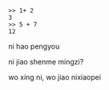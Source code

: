     >> 1+ 2
    3
    >> 5 + 7
    12


ni hao pengyou

ni jiao shenme mingzi?

wo xing ni, wo jiao nixiaopei
